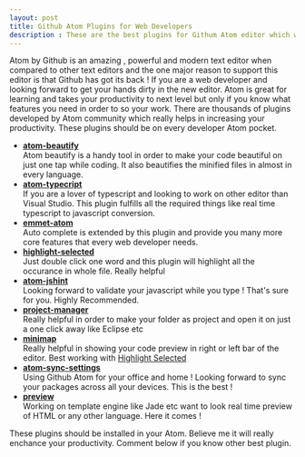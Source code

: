 ```yaml
---
layout: post
title: Github Atom Plugins for Web Developers
description : These are the best plugins for Githum Atom editor which will really enchance your development productivity.
---
```


Atom by Github is an amazing  , powerful and modern text editor when compared to other text editors and the one major reason to support this editor is that Github has got its back !
If you are a web developer and looking forward to get your hands dirty in the new editor. Atom is great for learning and takes your productivity to next level but only if you know what features you need in order to so your work. There are thousands of plugins developed by Atom community which really helps in increasing your productivity.
These plugins should be on every developer Atom pocket.
<ul>
<li><strong><a href="https://github.com/Glavin001/atom-beautify">atom-beautify</a></strong><br/>
  Atom beautify is a handy tool in order to make your code beautiful on just one tap while coding. It also beautifies the minified files in almost in every language.</li>
<li><strong><a href="https://github.com/TypeStrong/atom-typescript">atom-typecript</a></strong><br/>
  If you are a lover of typescript and looking to work on other editor than Visual Studio. This plugin fulfills all the required things like real time typescript to javascript conversion.</li>
<li><strong><a href="https://github.com/emmetio/emmet-atom">emmet-atom</a></strong><br/>
  Auto complete is extended by this plugin and provide you many more core features that every web developer needs.</li>
<li><strong><a href="https://github.com/richrace/highlight-selected">highlight-selected</a></strong><br/>
  Just double click one word and this plugin will highlight all the occurance in whole file. Really helpful</li>
<li>
  <strong><a href="https://github.com/sindresorhus/atom-jshint">atom-jshint</a></strong><br/>
  Looking forward to validate your javascript while you type ! That's sure for you. Highly Recommended.
</li>
<li> <strong><a href="https://atom.io/packages/project-manager">project-manager</a></strong><br/></li>
Really helpful in order to make your folder as project and open it on just a one click away like Eclipse etc
<li> <strong><a href="https://atom.io/packages/minimap">minimap</a></strong><br/>
  Really helpful in showing your code preview in right or left bar of the editor. Best working with <a href="https://atom.io/packages/minimap-highlight-selected">Highlight Selected</a>
</li>
<li> <strong><a href="https://github.com/Hackafe/atom-sync-settings">atom-sync-settings</a></strong><br/>
Using Github Atom for your office and home ! Looking forward to sync your packages across all your devices. This is the best !
</li>
<li> <strong><a href="https://atom.io/packages/preview">preview</a></strong><br/>
Working on template engine like Jade etc want to look real time preview of HTML or any other language. Here it comes !
</li>
</ul>

These plugins should be installed in your Atom. Believe me it will really enchance your productivity. Comment below if you know other best plugin.

